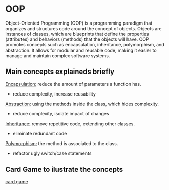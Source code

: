# OOP

Object-Oriented Programming (OOP) is a programming paradigm that organizes and structures code around the concept of objects. Objects are instances of classes, which are blueprints that define the properties (attributes) and behaviors (methods) that the objects will have. OOP promotes concepts such as encapsulation, inheritance, polymorphism, and abstraction. It allows for modular and reusable code, making it easier to manage and maintain complex software systems.

## Main concepts explaineds briefly

<u>Encapsulation:</u> reduce the amount of parameters a function has.
 - reduce complexity, increase reusability

<u>Abstraction:</u> using the methods inside the class, which hides complexity.
 - reduce complexity, isolate impact of changes

<u>Inheritance:</u> remove repetitive code, extending other classes.
 - eliminate redundant code

<u>Polymorphism:</u> the method is associated to the class.
 - refactor ugly switch/case statements


## Card Game to ilustrate the concepts

[card game](./cardGame/)